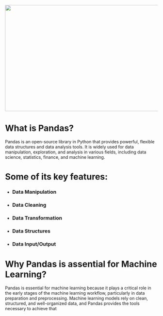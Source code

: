 <img style="margin-right: 30px " width="700" height="350" src="https://github.com/Tuhin4042/resource/blob/main/outlier.jpg-">

# What is Pandas? 
Pandas is an open-source library in Python that provides powerful, flexible data structures and data analysis tools. It is widely used for data manipulation, exploration, and analysis in various fields, including data science, statistics, finance, and machine learning.
# Some of its key features:

- ### Data Manipulation
- ### Data Cleaning
- ### Data Transformation
- ### Data Structures
- ### Data Input/Output

# Why Pandas is assential for Machine Learning?
Pandas is essential for machine learning because it plays a critical role in the early stages of the machine learning workflow, particularly in data preparation and preprocessing. Machine learning models rely on clean, structured, and well-organized data, and Pandas provides the tools necessary to achieve that

